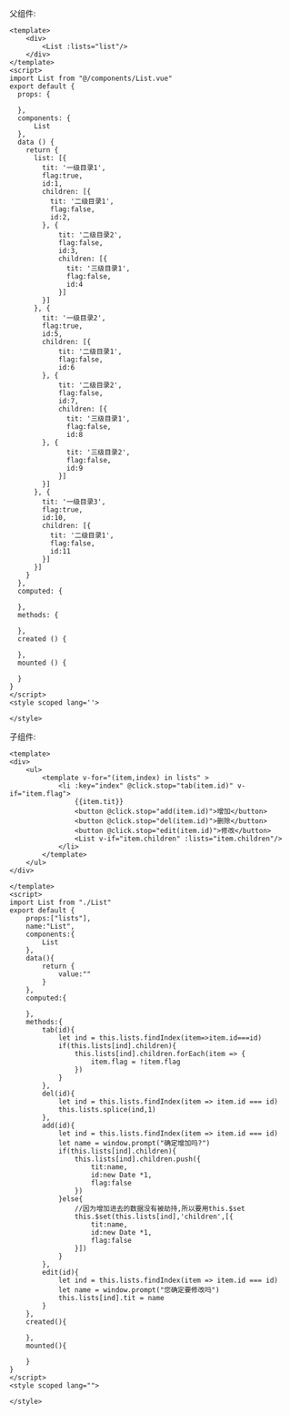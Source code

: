 父组件:

    <template>
        <div>
            <List :lists="list"/>
        </div>
    </template>
    <script>
    import List from "@/components/List.vue"
    export default {
      props: {
    
      },
      components: {
          List
      },
      data () {
        return {
          list: [{
            tit: '一级目录1',
            flag:true,
            id:1,
            children: [{
              tit: '二级目录1',
              flag:false,
              id:2,
            }, {
                tit: '二级目录2',
                flag:false,
                id:3,
                children: [{
                  tit: '三级目录1',
                  flag:false,
                  id:4
                }]
            }]
          }, {
            tit: '一级目录2',
            flag:true,
            id:5,
            children: [{
                tit: '二级目录1',
                flag:false,
                id:6
            }, {
                tit: '二级目录2',
                flag:false,
                id:7,
                children: [{
                  tit: '三级目录1',
                  flag:false,
                  id:8
            }, {
                  tit: '三级目录2',
                  flag:false,
                  id:9
                }]
            }]
          }, {
            tit: '一级目录3',
            flag:true,
            id:10,
            children: [{
              tit: '二级目录1',
              flag:false,
              id:11
            }]
          }]
        }
      },
      computed: {
    
      },
      methods: {
        
      },
      created () {
    
      },
      mounted () {
    
      }
    }
    </script>
    <style scoped lang=''>
        
    </style>  
    
子组件:

    <template>
    <div>
        <ul>
            <template v-for="(item,index) in lists" >
                <li :key="index" @click.stop="tab(item.id)" v-if="item.flag"> 
                    {{item.tit}}
                    <button @click.stop="add(item.id)">增加</button>
                    <button @click.stop="del(item.id)">删除</button>
                    <button @click.stop="edit(item.id)">修改</button>
                    <List v-if="item.children" :lists="item.children"/>
                </li>
            </template>
        </ul>
    </div>
        
    </template>
    <script>
    import List from "./List"
    export default {
        props:["lists"],
        name:"List",
        components:{
            List
        },
        data(){
            return {
                value:""
            }
        },
        computed:{
    
        },
        methods:{
            tab(id){
                let ind = this.lists.findIndex(item=>item.id===id)
                if(this.lists[ind].children){
                    this.lists[ind].children.forEach(item => {
                        item.flag = !item.flag
                    })
                }
            },
            del(id){
                let ind = this.lists.findIndex(item => item.id === id)
                this.lists.splice(ind,1)
            },
            add(id){
                let ind = this.lists.findIndex(item => item.id === id)
                let name = window.prompt("确定增加吗?")
                if(this.lists[ind].children){
                    this.lists[ind].children.push({
                        tit:name,
                        id:new Date *1,
                        flag:false
                    })
                }else{
                    //因为增加进去的数据没有被劫持,所以要用this.$set
                    this.$set(this.lists[ind],'children',[{
                        tit:name,
                        id:new Date *1,
                        flag:false
                    }])
                }
            },
            edit(id){
                let ind = this.lists.findIndex(item => item.id === id)
                let name = window.prompt("您确定要修改吗")
                this.lists[ind].tit = name
            }
        },
        created(){
    
        },
        mounted(){
    
        }
    }
    </script>
    <style scoped lang="">
        
    </style>
